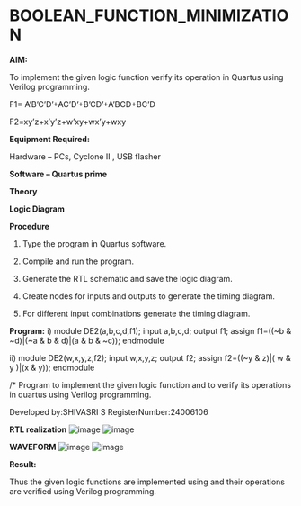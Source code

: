 # BOOLEAN_FUNCTION_MINIMIZATION

**AIM:**

To implement the given logic function verify its operation in Quartus using Verilog programming.

F1= A’B’C’D’+AC’D’+B’CD’+A’BCD+BC’D 

F2=xy’z+x’y’z+w’xy+wx’y+wxy

**Equipment Required:**

Hardware – PCs, Cyclone II , USB flasher

**Software – Quartus prime**

**Theory**

**Logic Diagram**

**Procedure**

1.	Type the program in Quartus software.

2.	Compile and run the program.

3.	Generate the RTL schematic and save the logic diagram.

4.	Create nodes for inputs and outputs to generate the timing diagram.

5.	For different input combinations generate the timing diagram.

**Program:**
i)
module DE2(a,b,c,d,f1);
input a,b,c,d;
output f1;
assign f1=((~b & ~d)|(~a & b & d)|(a & b & ~c));
endmodule

ii)
module DE2(w,x,y,z,f2);
input w,x,y,z;
output f2;
assign f2=((~y & z)|( w & y )|(x & y));
endmodule

/* Program to implement the given logic function and to verify its operations in quartus using Verilog programming. 

Developed by:SHIVASRI S
RegisterNumber:24006106


**RTL realization**
![image](https://github.com/user-attachments/assets/94ada76c-8c62-41de-a10e-cea52b46387e)
![image](https://github.com/user-attachments/assets/9940c4f6-069e-4ff8-9ae7-abb518184dfb)


**WAVEFORM**
![image](https://github.com/user-attachments/assets/c2aa78fd-313b-452c-b7fd-0b573bda6e5b)
![image](https://github.com/user-attachments/assets/2577a12b-1996-4b93-9b8f-95faf6eb6e6a)

**Result:**

Thus the given logic functions are implemented using and their operations are verified using Verilog programming.
